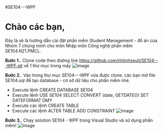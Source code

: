 #SE104---WPF

<h1>Chào các bạn,</h1>
Đây là sẽ là hướng dẫn cài đặt phần mềm Student Management - đồ án của Nhóm 7 chúng mình cho môn Nhập môn Công nghệ phần mềm SE104.N21.PMCL.

<strong>Bước 1.</strong>. Clone code theo đường link https://github.com/nhlinhseuit/SE104---WPF.git về 1 thư mục trong máy
![image](https://github.com/nhlinhseuit/SE104---WPF/assets/93470801/7ebdd47b-6e47-4abe-b9ec-fe5bd5fab7c9)


<strong>Bước 2.</strong>. Vào trong thư mục SE104---WPF vừa được clone, các bạn mở file SE104.sql để tạo database - cơ sở dữ liệu cho phần mềm nhé.
- Execute lệnh CREATE DATABASE SE104
- Execute lệnh  USE SE104
                SELECT CONVERT (date, GETDATE())
                SET DATEFORMAT DMY
- Execute các lệnh CREATE TABLE
- Execute các lệnh ALTER TABLE ADD CONSTRAINT
  ![image](https://github.com/nhlinhseuit/SE104---WPF/assets/93470801/fd4ad61c-bd52-422e-a3af-7c40c0cdcf86)


<strong>Bước 3.</strong>. Chạy solution SE104 - WPF trong Visual Studio và sử dụng phần mềm!
![image](https://github.com/nhlinhseuit/SE104---WPF/assets/93470801/23736960-5078-4066-adeb-78825f19ee0b)


